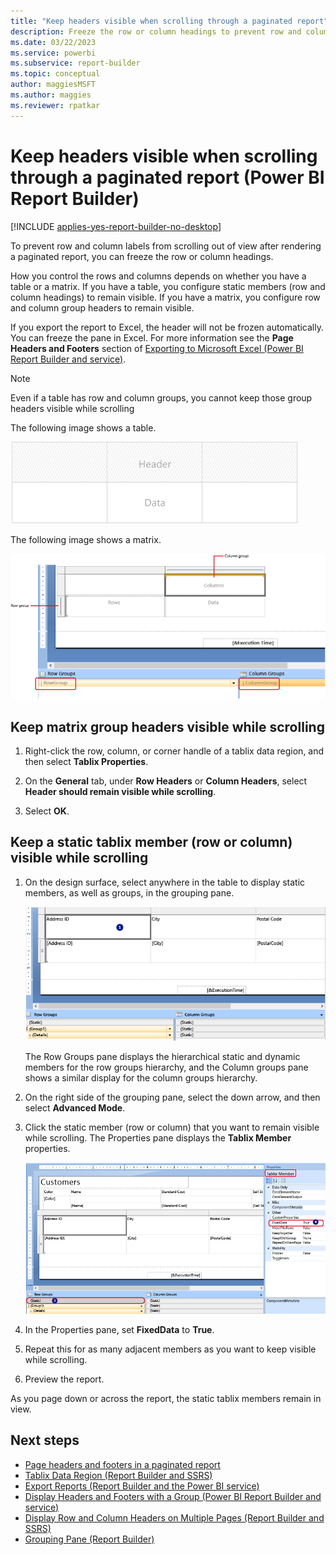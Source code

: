 ```yaml
---
title: "Keep headers visible when scrolling through a paginated report"
description: Freeze the row or column headings to prevent row and column labels from scrolling out of view after rendering a paginated report in Power BI Report Builder. 
ms.date: 03/22/2023
ms.service: powerbi
ms.subservice: report-builder
ms.topic: conceptual
author: maggiesMSFT
ms.author: maggies
ms.reviewer: rpatkar
---
```


# Keep headers visible when scrolling through a paginated report (Power BI Report Builder)

[!INCLUDE [applies-yes-report-builder-no-desktop](../../includes/applies-yes-report-builder-no-desktop.md)]

To prevent row and column labels from scrolling out of view after rendering a paginated report, you can freeze the row or column headings.  
  
 How you control the rows and columns depends on whether you have a table or a matrix. If you have a table, you configure static members (row and column headings) to remain visible. If you have a matrix, you configure row and column group headers to remain visible.  
  
 If you export the report to Excel, the header will not be frozen automatically. You can freeze the pane in Excel. For more information see the **Page Headers and Footers** section of [Exporting to Microsoft Excel &#40;Power BI Report Builder and service&#41;](../report-builder/export-microsoft-excel-report-builder.md).
  
> [!NOTE]  
> Even if a table has row and column groups, you cannot keep those group headers visible while scrolling  
  
 The following image shows a table.  
  
 ![Screenshot of a table.](media/paginated-reports-report-design-view/table.png "Table")  
  
 The following image shows a matrix.  
  
 ![Screenshot of a matrix.](media/paginated-reports-report-design-view/matrix.png "Matrix")  
  
  
## Keep matrix group headers visible while scrolling  
  
1. Right-click the row, column, or corner handle of a tablix data region, and then select **Tablix Properties**.  
  
1. On the **General** tab, under **Row Headers** or **Column Headers**, select **Header should remain visible while scrolling**.  
  
1. Select **OK**.
  
## Keep a static tablix member (row or column) visible while scrolling  
  
1. On the design surface, select anywhere in the table to display static members, as well as groups, in the grouping pane.  
  
     ![Screenshot showing Grouping pane.](media/paginated-reports-report-design-view/group-pane-updated.png "Grouping pane")  
  
     The Row Groups pane displays the hierarchical static and dynamic members for the row groups hierarchy, and the Column groups pane shows a similar display for the column groups hierarchy.  
  
1. On the right side of the grouping pane, select the down arrow, and then select **Advanced Mode**.  
  
1. Click the static member (row or column) that you want to remain visible while scrolling. The Properties pane displays the **Tablix Member** properties.  
  
     ![Screenshot showing Tablix member properties.](media/paginated-reports-report-design-view/group-pane-tablix-member-updated.png "Tablix Member properties")  
  
1. In the Properties pane, set **FixedData** to **True**.  
  
1. Repeat this for as many adjacent members as you want to keep visible while scrolling.  
  
1. Preview the report.  
  
 As you page down or across the report, the static tablix members remain in view.  
  
## Next steps

- [Page headers and footers in a paginated report](page-headers-footers-report-builder-service.md)  
- [Tablix Data Region &#40;Report Builder and SSRS&#41;](../../paginated-reports/report-builder-tables-matrices-lists.md) 
- [Export Reports &#40;Report Builder and the Power BI service&#41;](../report-builder/export-reports-report-builder.md)
- [Display Headers and Footers with a Group &#40;Power BI Report Builder and service&#41;](display-headers-footers-with-group-report-builder-service.md)
- [Display Row and Column Headers on Multiple Pages &#40;Report Builder and SSRS&#41;](/sql/reporting-services/report-design/display-row-and-column-headers-on-multiple-pages-report-builder-and-ssrs)
- [Grouping Pane &#40;Report Builder&#41;](/sql/reporting-services/report-design/grouping-pane-report-builder)  
